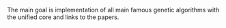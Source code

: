 The main goal is implementation of all main famous genetic algorithms with the unified core and links to the papers.
